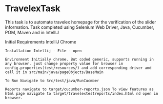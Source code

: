 # TravelexTask
This task is to automate travelex homepage for the verification of the slider information. 
Task completed using Selenium Web Driver, Java, Cucumber, POM, Maven and in IntellIJ

Initial Requirements IntellIJ Chrome

    Installation Intellij - File - open

    Environment Initially chrome. But coded generic, supports running in any browser. just change property value for browser in config.properties(test/resources/) and add corresponding driver and call it in src/main/java/pageObjects/BaseMain

    To Run Navigate to Src/test/java/RunCucmber

    Reports navigate to target/cucumber-reports.json To view features as html page navigate to target/travelextestreports/index.html nd open in browser.
